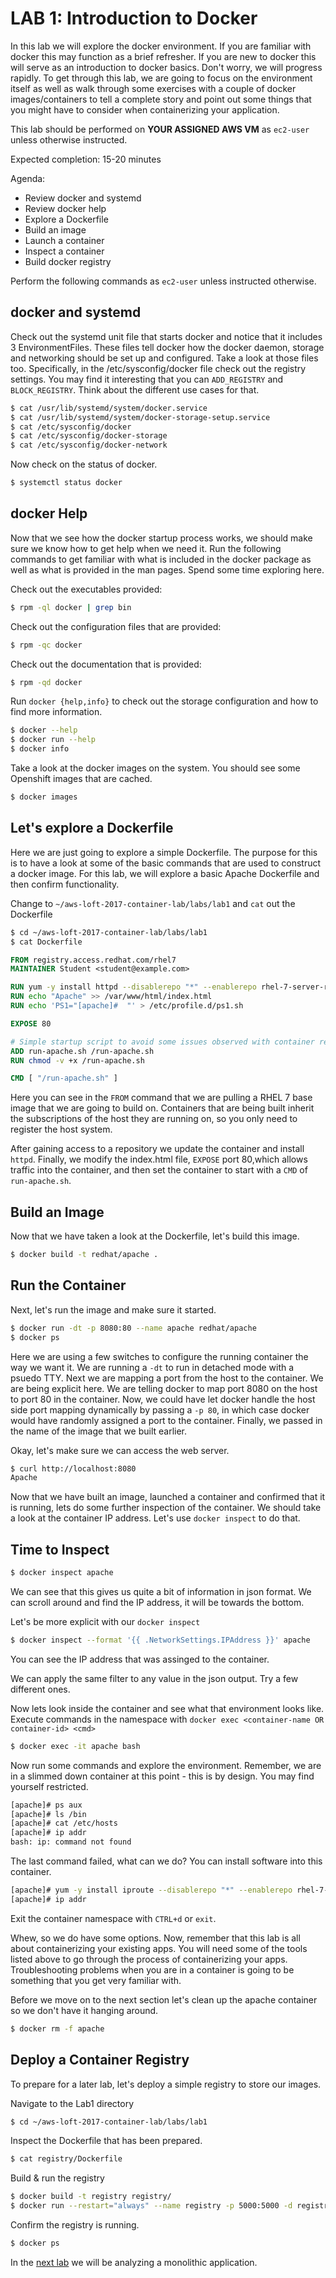 # LAB 1: Introduction to Docker

In this lab we will explore the docker environment. If you are familiar with docker this may function as a brief refresher. If you are new to docker this will serve as an introduction to docker basics. Don't worry, we will progress rapidly. To get through this lab, we are going to focus on the environment itself as well as walk through some exercises with a couple of docker images/containers to tell a complete story and point out some things that you might have to consider when containerizing your application.

This lab should be performed on **YOUR ASSIGNED AWS VM** as `ec2-user` unless otherwise instructed.

Expected completion: 15-20 minutes

Agenda:

* Review docker and systemd
* Review docker help
* Explore a Dockerfile
* Build an image
* Launch a container
* Inspect a container
* Build docker registry

Perform the following commands as `ec2-user` unless instructed otherwise.

## docker and systemd

Check out the systemd unit file that starts docker and notice that it includes 3 EnvironmentFiles. These files tell docker how the docker daemon, storage and networking should be set up and configured. Take a look at those files too. Specifically, in the /etc/sysconfig/docker file check out the registry settings. You may find it interesting that you can `ADD_REGISTRY` and `BLOCK_REGISTRY`. Think about the different use cases for that.
```bash
$ cat /usr/lib/systemd/system/docker.service
$ cat /usr/lib/systemd/system/docker-storage-setup.service
$ cat /etc/sysconfig/docker
$ cat /etc/sysconfig/docker-storage
$ cat /etc/sysconfig/docker-network
```

Now check on the status of docker.
```bash
$ systemctl status docker
```

## docker Help

Now that we see how the docker startup process works, we should make sure we know how to get help when we need it.  Run the following commands to get familiar with what is included in the docker package as well as what is provided in the man pages. Spend some time exploring here. 

Check out the executables provided:
```bash
$ rpm -ql docker | grep bin
```

Check out the configuration files that are provided:
```bash
$ rpm -qc docker
```

Check out the documentation that is provided:
```bash
$ rpm -qd docker
```

Run `docker {help,info}` to check out the storage configuration and how to find more information. 
```bash
$ docker --help
$ docker run --help
$ docker info
```

Take a look at the docker images on the system. You should see some Openshift images that are cached.
```bash
$ docker images
```

## Let's explore a Dockerfile

Here we are just going to explore a simple Dockerfile. The purpose for this is to have a look at some of the basic commands that are used to construct a docker image. For this lab, we will explore a basic Apache Dockerfile and then confirm functionality.

Change to `~/aws-loft-2017-container-lab/labs/lab1` and `cat` out the Dockerfile
```bash
$ cd ~/aws-loft-2017-container-lab/labs/lab1
$ cat Dockerfile
```
```dockerfile
FROM registry.access.redhat.com/rhel7
MAINTAINER Student <student@example.com>

RUN yum -y install httpd --disablerepo "*" --enablerepo rhel-7-server-rpms
RUN echo "Apache" >> /var/www/html/index.html
RUN echo 'PS1="[apache]#  "' > /etc/profile.d/ps1.sh

EXPOSE 80

# Simple startup script to avoid some issues observed with container restart 
ADD run-apache.sh /run-apache.sh
RUN chmod -v +x /run-apache.sh

CMD [ "/run-apache.sh" ]
```

Here you can see in the `FROM` command that we are pulling a RHEL 7 base image that we are going to build on. Containers that are being built inherit the subscriptions of the host they are running on, so you only need to register the host system.

After gaining access to a repository we update the container and install `httpd`. Finally, we modify the index.html file, `EXPOSE` port 80,which allows traffic into the container, and then set the container to start with a `CMD` of `run-apache.sh`.  

## Build an Image

Now that we have taken a look at the Dockerfile, let's build this image.
```bash
$ docker build -t redhat/apache .
```

## Run the Container

Next, let's run the image and make sure it started.
```bash
$ docker run -dt -p 8080:80 --name apache redhat/apache
$ docker ps
```

Here we are using a few switches to configure the running container the way we want it. We are running a `-dt` to run in detached mode with a psuedo TTY. Next we are mapping a port from the host to the container. We are being explicit here. We are telling docker to map port 8080 on the host to port 80 in the container. Now, we could have let docker handle the host side port mapping dynamically by 
passing a `-p 80`, in which case docker would have randomly assigned a port to the container. Finally, we passed in the name of the image that we built earlier.

Okay, let's make sure we can access the web server.
```bash
$ curl http://localhost:8080
Apache
```

Now that we have built an image, launched a container and confirmed that it is running, lets do some further inspection of the container. We should take a look at the container IP address.  Let's use `docker inspect` to do that.

## Time to Inspect

```bash
$ docker inspect apache
```

We can see that this gives us quite a bit of information in json format. We can scroll around and find the IP address, it will be towards the bottom.

Let's be more explicit with our `docker inspect`
```bash
$ docker inspect --format '{{ .NetworkSettings.IPAddress }}' apache
```

You can see the IP address that was assinged to the container.

We can apply the same filter to any value in the json output. Try a few different ones.

Now lets look inside the container and see what that environment looks like. Execute commands in the namespace with `docker exec <container-name OR container-id> <cmd>`
```bash
$ docker exec -it apache bash
```

Now run some commands and explore the environment. Remember, we are in a slimmed down container at this point - this is by design. You may find yourself restricted.
```bash
[apache]# ps aux
[apache]# ls /bin
[apache]# cat /etc/hosts
[apache]# ip addr
bash: ip: command not found
```

The last command failed, what can we do?  You can install software into this container.
```bash
[apache]# yum -y install iproute --disablerepo "*" --enablerepo rhel-7-server-rpms
[apache]# ip addr
```

Exit the container namespace with `CTRL+d` or `exit`.

Whew, so we do have some options. Now, remember that this lab is all about containerizing your existing apps. You will need some of the tools listed above to go through the process of containerizing your apps. Troubleshooting problems when you are in a container is going to be something that you get very familiar with.

Before we move on to the next section let's clean up the apache container so we don't have it hanging around.
```bash
$ docker rm -f apache
```

## Deploy a Container Registry

To prepare for a later lab, let's deploy a simple registry to store our images.

Navigate to the Lab1 directory
```bash
$ cd ~/aws-loft-2017-container-lab/labs/lab1
```

Inspect the Dockerfile that has been prepared.
```bash
$ cat registry/Dockerfile
```

Build & run the registry
```bash
$ docker build -t registry registry/
$ docker run --restart="always" --name registry -p 5000:5000 -d registry
```

Confirm the registry is running.
```bash
$ docker ps
```

In the [next lab](../lab2/chapter2.md) we will be analyzing a monolithic application.
